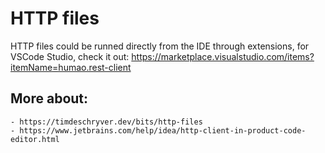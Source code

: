 # HTTP files

HTTP files could be runned directly from the IDE through extensions, for VSCode Studio, check it out: https://marketplace.visualstudio.com/items?itemName=humao.rest-client

## More about: 
    - https://timdeschryver.dev/bits/http-files
    - https://www.jetbrains.com/help/idea/http-client-in-product-code-editor.html

